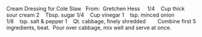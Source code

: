 Cream Dressing for Cole Slaw
 
From:  Gretchen Hess
 
 
1/4    Cup thick sour cream
2    Tbsp. sugar
1/4    Cup vinegar
1    tsp. minced onion
1/8    tsp. salt & pepper
1    Qt. cabbage, finely shredded
    
 
Combine first 5 ingredients, beat.  Pour over cabbage, mix well and serve at once.
